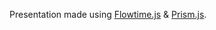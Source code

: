Presentation made using [Flowtime.js](http://flowtime-js.marcolago.com) & [Prism.js](http://prismjs.com/).
